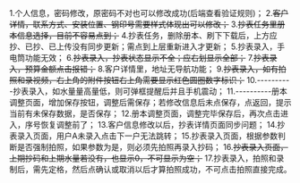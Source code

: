 1.个人信息，密码修改，原密码不对也可以修改成功(后端查看验证规则)；
2.~~客户详情，联系方式、安装位置、钢印号需要样式体现出可以修改；~~
3.~~抄表任务里册本信息选择，目前不容易点到；~~
4.抄表任务，删除册本、刷下下载后，上方应抄、已抄、已上传没有同步更新；需点到上层重新进入才更新；
5.抄表录入，手电筒功能无效；
6.~~抄表录入，抄表状态显示不全；应右划显示全部；~~
7.~~抄表录入，预算金额点击报错；~~
8.客户详情里，地址无导航功能；
9.~~抄表录入，如有拍照和录视频，右上角的附件按钮右上角需要显示红色圆圈数字标识；~~
10.----------抄表录入，如水量量高量低，则可弹框提醒后并且手机震动；
11.----------册本调整页面，增加保存按钮，调整后需保存；若修改信息后未点保存，点返回，提示当前有未保存数据，是否保存；
12.册本调整页面，调整完毕保存后，再次点击进入，序号恢复调整前了；
13.客户信息修改以后，抄表详情页面同步问题；
14.抄表录入页面，用户A未录入点击下一户无法跳转；
15.抄表录入页面，根据参数判断是否强制拍照，如果参数为是，则必须先拍照再录入抄码；
16.~~抄表录入页面，上期抄码和上期水量若没有，也显示0，不可显示为空；~~
17.抄表录入，拍照和录制后，需先定格，然后点确认或取消以后才算拍照成功，不可点击拍照直接完成。